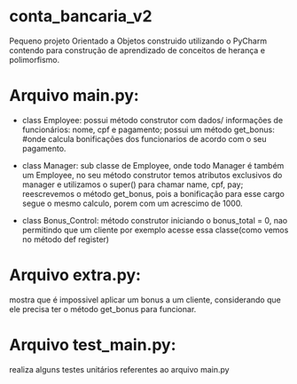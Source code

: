 # conta_bancaria_v2

 Pequeno projeto Orientado a Objetos construido utilizando o PyCharm contendo para construção de aprendizado de conceitos 
 de herança e polimorfismo. 

# Arquivo main.py:
* class Employee: possui método construtor com dados/ informações de funcionários: nome, cpf e pagamento; possui um método get_bonus: 
#onde calcula bonificações dos funcionarios de acordo com o seu pagamento. 

* class Manager: sub classe de Employee, onde todo Manager é também um Employee, no seu método construtor temos atributos exclusivos do manager  e utilizamos o super() para chamar name, cpf, pay; reescrevemos o método get_bonus, pois a bonificação para esse cargo segue o mesmo calculo, porem com um acrescimo de 1000. 

* class Bonus_Control: método construtor iniciando o bonus_total = 0, nao permitindo que um cliente por exemplo acesse essa classe(como vemos no método def register)

# Arquivo extra.py: 
mostra que é impossivel aplicar um bonus a um cliente, considerando que ele precisa ter o método get_bonus para funcionar. 


# Arquivo test_main.py:
realiza alguns testes unitários referentes ao arquivo main.py  
